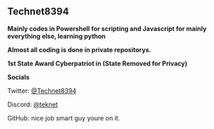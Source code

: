 ## Technet8394

**Mainly codes in Powershell for scripting and Javascript for mainly everything else, learning python**

**Almost all coding is done in private repositorys.**
 
**1st State Award Cyberpatriot in (State Removed for Privacy)**

**Socials**

Twitter: [@Technet8394](https://twitter.com/Technet8394)

Discord: [@teknet](discord.com)

GitHub: nice job smart guy youre on it.
